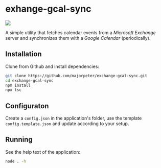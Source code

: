 # exhange-gcal-sync

[![](https://github.com/majorpeter/exchange-gcal-sync/actions/workflows/build.yml/badge.svg)](https://github.com/majorpeter/exchange-gcal-sync/actions/workflows/build.yml)

A simple utility that fetches calendar events from a _Microsoft Exchange_ server and synchronizes them with a _Google Calendar_ (periodically).

## Installation

Clone from Github and install dependencies:

```sh
git clone https://github.com/majorpeter/exchange-gcal-sync.git
cd exchange-gcal-sync
npm install
npx tsc
```

## Configuraton

Create a `config.json` in the application's folder, use the template `config.template.json` and update according to your setup.

## Running

See the help text of the application:

```sh
node . -h
```
